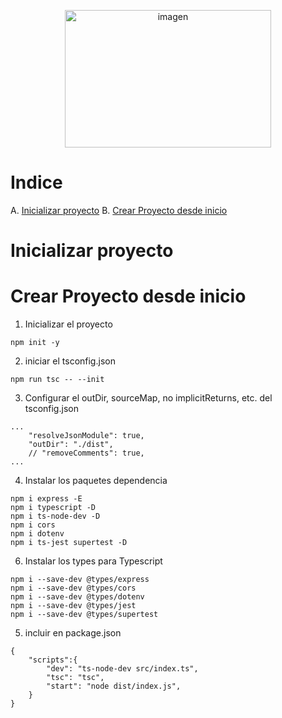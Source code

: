 <p align="center"><img style="height:220px; width: 330px"  src="https://res.cloudinary.com/practicaldev/image/fetch/s--c9CzdmYU--/c_imagga_scale,f_auto,fl_progressive,h_720,q_auto,w_1280/https://dev-to-uploads.s3.amazonaws.com/uploads/articles/trp0zksm3rffm69rp35z.png" alt="imagen" /></p>

# Indice

A. [Inicializar proyecto](#inicializar-proyecto)
B. [Crear Proyecto desde inicio](#crear-proyecto)

# Inicializar proyecto

# Crear Proyecto desde inicio
1. Inicializar el proyecto
```
npm init -y
```

2. iniciar el tsconfig.json
```
npm run tsc -- --init
```


3. Configurar el outDir, sourceMap, no implicitReturns, etc. del tsconfig.json
```
...
    "resolveJsonModule": true,
    "outDir": "./dist",  
    // "removeComments": true,   
...
```

4. Instalar los paquetes dependencia
```
npm i express -E
npm i typescript -D
npm i ts-node-dev -D
npm i cors
npm i dotenv
npm i ts-jest supertest -D
```
6. Instalar los types para Typescript
```
npm i --save-dev @types/express
npm i --save-dev @types/cors
npm i --save-dev @types/dotenv
npm i --save-dev @types/jest
npm i --save-dev @types/supertest
```

5. incluir en package.json
```
{
    "scripts":{
        "dev": "ts-node-dev src/index.ts",
        "tsc": "tsc",
        "start": "node dist/index.js",
    }
}
```